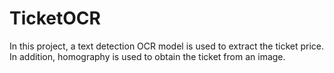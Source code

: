 # TicketOCR
In this project, a text detection OCR model is used to extract the ticket price. In addition, homography is used to obtain the ticket from an image.
